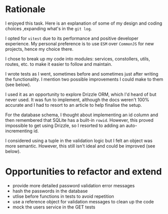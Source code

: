 # Rationale

I enjoyed this task. Here is an explanation of some of my design and coding choices ,expanding what's in the `git log`.

I opted for `vitest` due to its performance and positive developer experience. My personal preference is to use `ESM` over `CommonJS` for new projects, hence my choice there.

I chose to break up my code into modules: services, constollers, utils, routes, etc. to make it easier to follow and maintain.

I wrote tests as I went, sometimes before and sometimes just after writing the functionality. I mention two possible improvements I could make to them (see below).

I used it as an opportunity to explore Drizzle ORM, which I'd heard of but never used. It was fun to implement, although the docs weren't 100% accurate and I had to resort to an article to help finalise the setup.

For the database schema, I thought about implementing an id column and then remembered that SQLite has a built-in `rowid`. However, this proved impossible to get using Drizzle, so I resorted to adding an auto-incrementing id.

I considered using a tuple in the validation logic but I felt an object was more semantic. However, this still isn't ideal and could be improved (see below).


# Opportunities to refactor and extend
- provide more detailed password validation error messages
- hash the passwords in the database
- utlise before functions in tests to avoid repetition
- use a reference object for validation messages to clean up the code
- mock the users service in the GET tests
